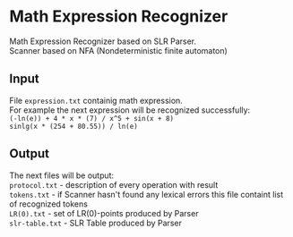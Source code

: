 # Math Expression Recognizer
Math Expression Recognizer based on SLR Parser.  
Scanner based on NFA (Nondeterministic finite automaton)

## Input
File `expression.txt` containig math expression.  
For example the next expression will be recognized successfully:  
`(-ln(e)) + 4 * x * (7) / x^5 + sin(x + 8)`  
`sinlg(x * (254 + 80.55)) / ln(e)`  

## Output
The next files will be output:  
`protocol.txt` - description of every operation with result  
`tokens.txt` - if Scanner hasn't found any lexical errors this file containt list of recognized tokens  
`LR(0).txt` - set of LR(0)-points produced by Parser  
`slr-table.txt` - SLR Table produced by Parser
